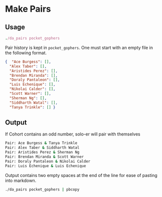 # Make Pairs

## Usage
```ruby
./da_pairs pocket_gophers
```

Pair history is kept in `pocket_gophers`. One must start with an empty file in the following format.

```json
{  "Ace Burgess": [],
  "Alex Taber": [],
  "Aristides Perez": [],
  "Brendan Miranda": [],
  "Doraly Pantaleon": [],
  "Luis Echenique": [],
  "Nikolai Calder": [],
  "Scott Warner": [],
  "Sherman Ng": [],
  "Siddharth Watal": [],
  "Tanya Trinkle": [] }

```

## Output

If Cohort contains an odd number, solo-er will pair with themselves

```sh
Pair: Ace Burgess & Tanya Trinkle  
Pair: Alex Taber & Siddharth Watal  
Pair: Aristides Perez & Sherman Ng  
Pair: Brendan Miranda & Scott Warner  
Pair: Doraly Pantaleon & Nikolai Calder  
Pair: Luis Echenique & Luis Echenique  

```

Output contains two empty spaces at the end of the line for ease of pasting into markdown.

```sh
./da_pairs pocket_gophers | pbcopy
```
